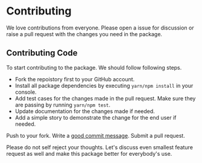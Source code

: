 # Contributing

We love contributions from everyone. Please open a issue for discussion or raise a 
pull request with the changes you need in the package.

## Contributing Code
To start contributing to the package. We should follow following steps. 

- Fork the repoistory first to your GitHub account.
- Install all package dependencies by executing `yarn/npm install` in your console.
- Add test cases for the changes made in the pull request. Make sure they are passing by running `yarn/npm test`.
- Update documentation for the changes made if needed.
- Add a simple story to demonstrate the change for the end user if needed.

Push to your fork. Write a [good commit message][commit]. Submit a pull request.

  [commit]: http://tbaggery.com/2008/04/19/a-note-about-git-commit-messages.html
  
Please do not self reject your thoughts. Let's discuss even smallest feature request as well and make 
this package better for everybody's use.
